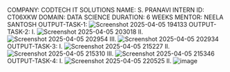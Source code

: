 COMPANY: CODTECH IT SOLUTIONS
NAME: S. PRANAVI
INTERN ID: CT06XKW
DOMAIN: DATA SCIENCE
DURATION: 6 WEEKS
MENTOR: NEELA SANTOSH
OUTPUT-TASK-1:   ![Screenshot 2025-04-05 194133](https://github.com/user-attachments/assets/f95da829-1893-45e6-8131-004aae4a1061)
OUTPUT-TASK-2: 
I. ![Screenshot 2025-04-05 203018](https://github.com/user-attachments/assets/90ed81a7-8a03-433a-96c8-65773dd5d6cc)
II. ![Screenshot 2025-04-05 202954](https://github.com/user-attachments/assets/2a938468-3559-4055-acea-2adf92ab403b)
III. ![Screenshot 2025-04-05 202934](https://github.com/user-attachments/assets/af53fbd3-91b1-4cd1-a30a-82883f60c5f5)
OUTPUT-TASK-3:
 I. ![Screenshot 2025-04-05 215227](https://github.com/user-attachments/assets/09e157d9-a89f-405c-8b76-0e27aeb700d9)
II. ![Screenshot 2025-04-05 215310](https://github.com/user-attachments/assets/0b4ff3ca-3594-4e93-a040-511d03f10a61)
III. ![Screenshot 2025-04-05 215346](https://github.com/user-attachments/assets/71fcb7d4-b9e0-48a9-b6b3-d29e7e09666f)
OUTPUT-TASK-4:
I.  ![Screenshot 2025-04-05 220525](https://github.com/user-attachments/assets/88a9b781-8994-4c2a-96ba-5798f55aeee3)
II. ![image](https://github.com/user-attachments/assets/8b8a35ff-f5df-4f4a-9992-63b6f9170826)

